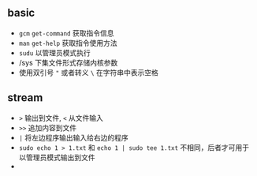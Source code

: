## basic

* `gcm` `get-command` 获取指令信息
* `man` `get-help` 获取指令使用方法
* `sudu` 以管理员模式执行
* /sys 下集文件形式存储内核参数
* 使用双引号 `"` 或者转义 `\` 在字符串中表示空格

## stream

* `>` 输出到文件, `<` 从文件输入
* `>>` 追加内容到文件
* `|` 将左边程序输出输入给右边的程序
* `sudo echo 1 > 1.txt` 和 `echo 1 | sudo tee 1.txt` 不相同，后者才可用于以管理员模式输出到文件
* 